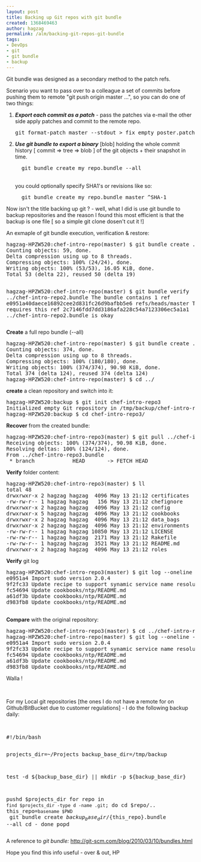 ```yaml
---
layout: post
title: Backing up Git repos with git bundle
created: 1368469463
author: hagzag
permalink: /alm/backing-git-repos-git-bundle
tags:
- DevOps
- git
- git bundle
- backup
---
```

<p>Git bundle was designed as a secondary method to the patch refs.</p>
<p>Scenario you want to pass over to a colleague a set of commits before pushing them to remote &quot;git push origin master ...&quot;, so you can do one of two things:</p>
<ol>
	<li>
		<em><strong>Export each commit as a patch</strong></em> - pass the patches via e-mail the other side apply patches and commit to the remote repo.<br />
		<pre>
git format-patch master --stdout &gt; fix_empty_poster.patch
</pre>
	</li>
	<li>
		<em><strong>Use git bundle to export a binary</strong></em> [blob] holding the whole commit history [ commit =&gt; tree =&gt; blob ] of the git objects + their snapshot in time.<br />
		<pre>
  git bundle create my_repo.bundle --all
</pre>
		<br />
		you could optionally specify SHA1&#39;s or revisions like so:<br />
		<pre>
  git bundle create my_repo.bundle master ^SHA-1</pre>
	</li>
</ol>
<p>Now isn&#39;t the title backing up git ? - well, what I did is use git bundle to backup repositories and the reason I found this most efficient is that the backup is one file [ so a simple git clone dosen&#39;t cut it !]</p>
<p>An exmaple of git bundle execution, verification &amp; restore:</p>
<pre>
hagzag-HPZW520:chef-intro-repo(master) $ git bundle create ../chef-intro-repo2.bundle master ^2c7146fdd
Counting objects: 59, done.
Delta compression using up to 8 threads.
Compressing objects: 100% (24/24), done.
Writing objects: 100% (53/53), 16.05 KiB, done.
Total 53 (delta 22), reused 50 (delta 19)

hagzag-HPZW520:chef-intro-repo(master) $ git bundle verify ../chef-intro-repo2.bundle
The bundle contains 1 ref
e0951a40daece16892cee2d831fc26d9bafbb5e6 refs/heads/master
The bundle requires this ref
2c7146fdd7dd3186afa228c54a7123306ec5a1a1 
../chef-intro-repo2.bundle is okay
</pre>
<p><b>Create</b> a full repo bundle (--all)</p>
<pre>
hagzag-HPZW520:chef-intro-repo(master) $ git bundle create ../chef-intro-repo3.bundle --all
Counting objects: 374, done.
Delta compression using up to 8 threads.
Compressing objects: 100% (180/180), done.
Writing objects: 100% (374/374), 90.98 KiB, done.
Total 374 (delta 124), reused 374 (delta 124)
hagzag-HPZW520:chef-intro-repo(master) $ cd ../
</pre>
<p><b>create</b> a clean repository and switch into it:</p>
<pre>
hagzag-HPZW520:backup $ git init chef-intro-repo3
Initialized empty Git repository in /tmp/backup/chef-intro-repo3/.git/
hagzag-HPZW520:backup $ cd chef-intro-repo3/
</pre>
<p><b>Recover</b> from the created bundle:</p>
<pre>
hagzag-HPZW520:chef-intro-repo3(master) $ git pull ../chef-intro-repo3.bundle
Receiving objects: 100% (374/374), 90.98 KiB, done.
Resolving deltas: 100% (124/124), done.
From ../chef-intro-repo3.bundle
 * branch            HEAD       -&gt; FETCH_HEAD
</pre>
<p><b>Verify</b> folder content:</p>
<pre>
hagzag-HPZW520:chef-intro-repo3(master) $ ll
total 48
drwxrwxr-x 2 hagzag hagzag  4096 May 13 21:12 certificates
-rw-rw-r-- 1 hagzag hagzag   156 May 13 21:12 chefignore
drwxrwxr-x 2 hagzag hagzag  4096 May 13 21:12 config
drwxrwxr-x 5 hagzag hagzag  4096 May 13 21:12 cookbooks
drwxrwxr-x 2 hagzag hagzag  4096 May 13 21:12 data_bags
drwxrwxr-x 2 hagzag hagzag  4096 May 13 21:12 environments
-rw-rw-r-- 1 hagzag hagzag 10850 May 13 21:12 LICENSE
-rw-rw-r-- 1 hagzag hagzag  2171 May 13 21:12 Rakefile
-rw-rw-r-- 1 hagzag hagzag  3521 May 13 21:12 README.md
drwxrwxr-x 2 hagzag hagzag  4096 May 13 21:12 roles
</pre>
<p><b>Verify</b> git log</p>
<pre>
hagzag-HPZW520:chef-intro-repo3(master) $ git log --oneline -n 5
e0951a4 Import sudo version 2.0.4
9f2fc33 Update recipe to support synamic service name resolution ...
fc54694 Update cookbooks/ntp/README.md
a61df3b Update cookbooks/ntp/README.md
d983fb8 Update cookbooks/ntp/README.md

</pre>
<p><b>Compare</b> with the original repository:</p>
<pre>
hagzag-HPZW520:chef-intro-repo3(master) $ cd ../chef-intro-repo
hagzag-HPZW520:chef-intro-repo(master) $ git log --oneline -n 5
e0951a4 Import sudo version 2.0.4
9f2fc33 Update recipe to support synamic service name resolution ...
fc54694 Update cookbooks/ntp/README.md
a61df3b Update cookbooks/ntp/README.md
d983fb8 Update cookbooks/ntp/README.md
</pre>
<p>Walla !</p>
<p>&nbsp;</p>
<p>For my Local git repositories [the ones I do not have a remote for on Github/BitBucket due to customer regulations] - I do the following backup daily:</p>
<p>&nbsp;</p>
<pre>
#!/bin/bash 

projects_dir=~/Projects
backup_base_dir=/tmp/backup

test -d ${backup_base_dir} || mkdir -p ${backup_base_dir}

pushd $projects_dir
  for repo in `find $projects_dir -type d -name .git`; do
    cd $repo/..
    this_repo=`basename $PWD`
    git bundle create ${backup_base_dir}/${this_repo}.bundle --all
    cd -
  done
popd
</pre>
<p>A reference to <em>git bundle:&nbsp;</em><a href="http://git-scm.com/blog/2010/03/10/bundles.html">http://git-scm.com/blog/2010/03/10/bundles.html</a></p>
<p>Hope you find this info useful - over &amp; out, HP</p>
